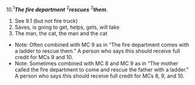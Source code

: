 10.<sup>1</sup>***The fire department*** <sup>2</sup>***rescues*** <sup>3</sup>***them***.
1. See 9.1 (but not fire truck)
2. Saves, is going to get, helps, gets, will take 
3. The man, the cat, the man and the cat

- Note: Often combined with MC 9 as in “The fire department comes with a ladder to rescue them.” A person who says this should receive full credit for MCs 9 and 10.
- Note: Sometimes combined with MC 8 and MC 9 as in “The mother called the fire department to come and rescue the father with a ladder.” A person who says this should receive full credit for MCs 8, 9, and 10.
